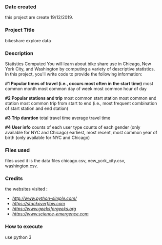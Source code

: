 ### Date created
this project are create 19/12/2019.

### Project Title
bikeshare explore data

### Description
Statistics Computed
You will learn about bike share use in Chicago, New York City, and Washington by computing a variety of descriptive statistics. In this project, you'll write code to provide the following information:

**#1 Popular times of travel (i.e., occurs most often in the start time)**
most common month
most common day of week
most common hour of day

**#2 Popular stations and trip**
most common start station
most common end station
most common trip from start to end (i.e., most frequent combination of start station and end station)

**#3 Trip duration**
total travel time
average travel time

**#4 User info**
counts of each user type
counts of each gender (only available for NYC and Chicago)
earliest, most recent, most common year of birth (only available for NYC and Chicago)

### Files used
files used it is the data files chicago.csv, new_york_city.csv, washington.csv.

### Credits
the websites visited :

- *http://www.python-simple.com/*
- *https://stackoverflow.com*
- *https://www.geeksforgeeks.org*
- *https://www.science-emergence.com*

### How to execute
use python 3

